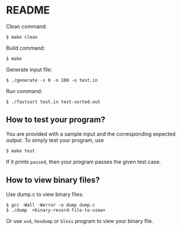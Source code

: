 # README

Clean command: 

    $ make clean

Build command: 

    $ make

Generate input file:

    $ ./generate -s 0 -n 100 -o test.in

Run command:

    $ ./fastsort test.in test-sorted.out


## How to test your program?

You are provided with a sample input and the corresponding expected
output. To simply test your program, use 

    $ make test

If it prints `passed`, then your program passes the given test case.


## How to view binary files?
Use dump.c to view binary files: 

    $ gcc -Wall -Werror -o dump dump.c
    $ ./dump  <binary-record-file-to-view>

Or use `xxd`, `hexdump` or `bless` program to view your binary file.

